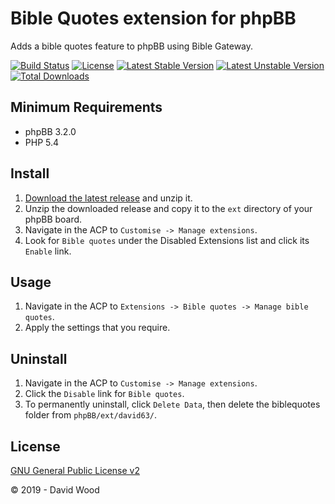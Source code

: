 # Bible Quotes extension for phpBB

Adds a bible quotes feature to phpBB using Bible Gateway.

[![Build Status](https://travis-ci.com/david63/biblequotes.svg?branch=master)](https://travis-ci.com/david63/biblequotes)
[![License](https://poser.pugx.org/david63/biblequotes/license)](https://packagist.org/packages/david63/biblequotes)
[![Latest Stable Version](https://poser.pugx.org/david63/biblequotes/v/stable)](https://packagist.org/packages/david63/biblequotes)
[![Latest Unstable Version](https://poser.pugx.org/david63/biblequotes/v/unstable)](https://packagist.org/packages/david63/biblequotes)
[![Total Downloads](https://poser.pugx.org/david63/biblequotes/downloads)](https://packagist.org/packages/david63/biblequotes)

## Minimum Requirements
* phpBB 3.2.0
* PHP 5.4

## Install
1. [Download the latest release](https://github.com/david63/biblequotes/archive/3.2.zip) and unzip it.
2. Unzip the downloaded release and copy it to the `ext` directory of your phpBB board.
3. Navigate in the ACP to `Customise -> Manage extensions`.
4. Look for `Bible quotes` under the Disabled Extensions list and click its `Enable` link.

## Usage
1. Navigate in the ACP to `Extensions -> Bible quotes -> Manage bible quotes`.
2. Apply the settings that you require.

## Uninstall
1. Navigate in the ACP to `Customise -> Manage extensions`.
2. Click the `Disable` link for `Bible quotes`.
3. To permanently uninstall, click `Delete Data`, then delete the biblequotes folder from `phpBB/ext/david63/`.

## License
[GNU General Public License v2](http://opensource.org/licenses/GPL-2.0)

© 2019 - David Wood
